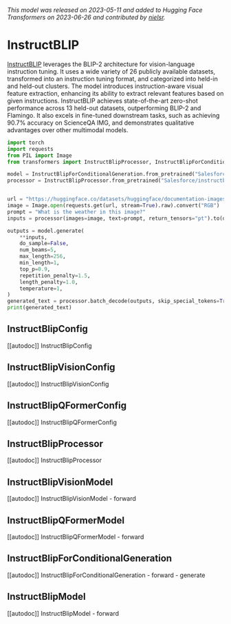 <!--Copyright 2023 The HuggingFace Team. All rights reserved.

Licensed under the Apache License, Version 2.0 (the "License"); you may not use this file except in compliance with
the License. You may obtain a copy of the License at

http://www.apache.org/licenses/LICENSE-2.0

Unless required by applicable law or agreed to in writing, software distributed under the License is distributed on
an "AS IS" BASIS, WITHOUT WARRANTIES OR CONDITIONS OF ANY KIND, either express or implied. See the License for the
specific language governing permissions and limitations under the License.
-->
*This model was released on 2023-05-11 and added to Hugging Face Transformers on 2023-06-26 and contributed by [nielsr](https://huggingface.co/nielsr).*

# InstructBLIP

[InstructBLIP](https://huggingface.co/papers/2305.06500) leverages the BLIP-2 architecture for vision-language instruction tuning. It uses a wide variety of 26 publicly available datasets, transformed into an instruction tuning format, and categorized into held-in and held-out clusters. The model introduces instruction-aware visual feature extraction, enhancing its ability to extract relevant features based on given instructions. InstructBLIP achieves state-of-the-art zero-shot performance across 13 held-out datasets, outperforming BLIP-2 and Flamingo. It also excels in fine-tuned downstream tasks, such as achieving 90.7% accuracy on ScienceQA IMG, and demonstrates qualitative advantages over other multimodal models.

<hfoptions id="usage">
<hfoption id="InstructBlipForConditionalGeneration">

```py
import torch
import requests
from PIL import Image
from transformers import InstructBlipProcessor, InstructBlipForConditionalGeneration

model = InstructBlipForConditionalGeneration.from_pretrained("Salesforce/instructblip-vicuna-7b", dtype="auto")
processor = InstructBlipProcessor.from_pretrained("Salesforce/instructblip-vicuna-7b")


url = "https://huggingface.co/datasets/huggingface/documentation-images/resolve/main/pipeline-cat-chonk.jpeg"
image = Image.open(requests.get(url, stream=True).raw).convert("RGB")
prompt = "What is the weather in this image?"
inputs = processor(images=image, text=prompt, return_tensors="pt").to(device)

outputs = model.generate(
    **inputs,
    do_sample=False,
    num_beams=5,
    max_length=256,
    min_length=1,
    top_p=0.9,
    repetition_penalty=1.5,
    length_penalty=1.0,
    temperature=1,
)
generated_text = processor.batch_decode(outputs, skip_special_tokens=True)[0].strip()
print(generated_text)
```

## InstructBlipConfig

[[autodoc]] InstructBlipConfig

## InstructBlipVisionConfig

[[autodoc]] InstructBlipVisionConfig

## InstructBlipQFormerConfig

[[autodoc]] InstructBlipQFormerConfig

## InstructBlipProcessor

[[autodoc]] InstructBlipProcessor

## InstructBlipVisionModel

[[autodoc]] InstructBlipVisionModel
    - forward

## InstructBlipQFormerModel

[[autodoc]] InstructBlipQFormerModel
    - forward

## InstructBlipForConditionalGeneration

[[autodoc]] InstructBlipForConditionalGeneration
    - forward
    - generate

## InstructBlipModel

[[autodoc]] InstructBlipModel
    - forward

